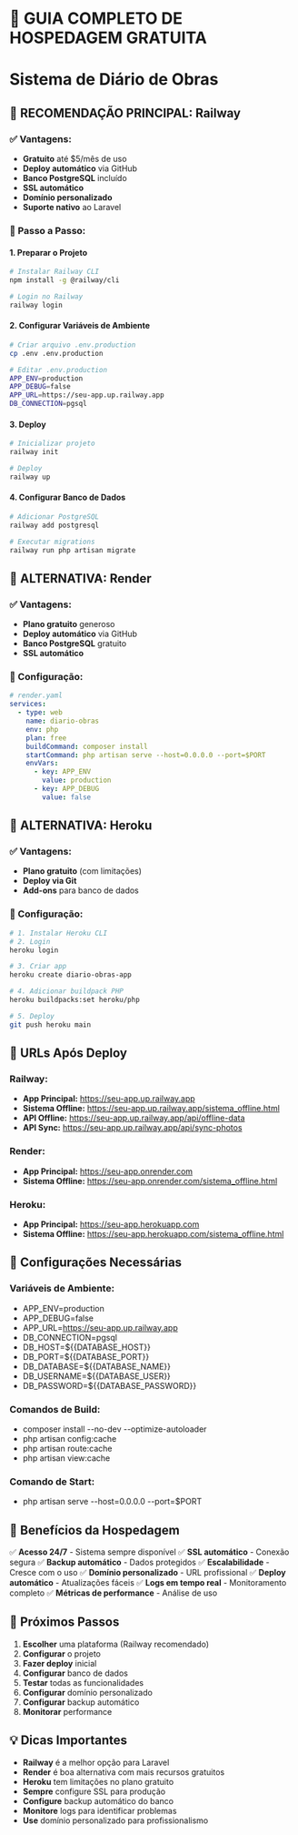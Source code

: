 # 🚀 GUIA COMPLETO DE HOSPEDAGEM GRATUITA
# Sistema de Diário de Obras

## 🥇 RECOMENDAÇÃO PRINCIPAL: Railway

### ✅ Vantagens:
- **Gratuito** até $5/mês de uso
- **Deploy automático** via GitHub
- **Banco PostgreSQL** incluído
- **SSL automático**
- **Domínio personalizado**
- **Suporte nativo** ao Laravel

### 🔧 Passo a Passo:

#### 1. Preparar o Projeto
```bash
# Instalar Railway CLI
npm install -g @railway/cli

# Login no Railway
railway login
```

#### 2. Configurar Variáveis de Ambiente
```bash
# Criar arquivo .env.production
cp .env .env.production

# Editar .env.production
APP_ENV=production
APP_DEBUG=false
APP_URL=https://seu-app.up.railway.app
DB_CONNECTION=pgsql
```

#### 3. Deploy
```bash
# Inicializar projeto
railway init

# Deploy
railway up
```

#### 4. Configurar Banco de Dados
```bash
# Adicionar PostgreSQL
railway add postgresql

# Executar migrations
railway run php artisan migrate
```

## 🥈 ALTERNATIVA: Render

### ✅ Vantagens:
- **Plano gratuito** generoso
- **Deploy automático** via GitHub
- **Banco PostgreSQL** gratuito
- **SSL automático**

### 🔧 Configuração:
```yaml
# render.yaml
services:
  - type: web
    name: diario-obras
    env: php
    plan: free
    buildCommand: composer install
    startCommand: php artisan serve --host=0.0.0.0 --port=$PORT
    envVars:
      - key: APP_ENV
        value: production
      - key: APP_DEBUG
        value: false
```

## 🥉 ALTERNATIVA: Heroku

### ✅ Vantagens:
- **Plano gratuito** (com limitações)
- **Deploy via Git**
- **Add-ons** para banco de dados

### 🔧 Configuração:
```bash
# 1. Instalar Heroku CLI
# 2. Login
heroku login

# 3. Criar app
heroku create diario-obras-app

# 4. Adicionar buildpack PHP
heroku buildpacks:set heroku/php

# 5. Deploy
git push heroku main
```

## 📱 URLs Após Deploy

### Railway:
- **App Principal:** https://seu-app.up.railway.app
- **Sistema Offline:** https://seu-app.up.railway.app/sistema_offline.html
- **API Offline:** https://seu-app.up.railway.app/api/offline-data
- **API Sync:** https://seu-app.up.railway.app/api/sync-photos

### Render:
- **App Principal:** https://seu-app.onrender.com
- **Sistema Offline:** https://seu-app.onrender.com/sistema_offline.html

### Heroku:
- **App Principal:** https://seu-app.herokuapp.com
- **Sistema Offline:** https://seu-app.herokuapp.com/sistema_offline.html

## 🔧 Configurações Necessárias

### Variáveis de Ambiente:
- APP_ENV=production
- APP_DEBUG=false
- APP_URL=https://seu-app.up.railway.app
- DB_CONNECTION=pgsql
- DB_HOST=${{DATABASE_HOST}}
- DB_PORT=${{DATABASE_PORT}}
- DB_DATABASE=${{DATABASE_NAME}}
- DB_USERNAME=${{DATABASE_USER}}
- DB_PASSWORD=${{DATABASE_PASSWORD}}

### Comandos de Build:
- composer install --no-dev --optimize-autoloader
- php artisan config:cache
- php artisan route:cache
- php artisan view:cache

### Comando de Start:
- php artisan serve --host=0.0.0.0 --port=$PORT

## 🎯 Benefícios da Hospedagem

✅ **Acesso 24/7** - Sistema sempre disponível
✅ **SSL automático** - Conexão segura
✅ **Backup automático** - Dados protegidos
✅ **Escalabilidade** - Cresce com o uso
✅ **Domínio personalizado** - URL profissional
✅ **Deploy automático** - Atualizações fáceis
✅ **Logs em tempo real** - Monitoramento completo
✅ **Métricas de performance** - Análise de uso

## 🚀 Próximos Passos

1. **Escolher** uma plataforma (Railway recomendado)
2. **Configurar** o projeto
3. **Fazer deploy** inicial
4. **Configurar** banco de dados
5. **Testar** todas as funcionalidades
6. **Configurar** domínio personalizado
7. **Configurar** backup automático
8. **Monitorar** performance

## 💡 Dicas Importantes

- **Railway** é a melhor opção para Laravel
- **Render** é boa alternativa com mais recursos gratuitos
- **Heroku** tem limitações no plano gratuito
- **Sempre** configure SSL para produção
- **Configure** backup automático do banco
- **Monitore** logs para identificar problemas
- **Use** domínio personalizado para profissionalismo


